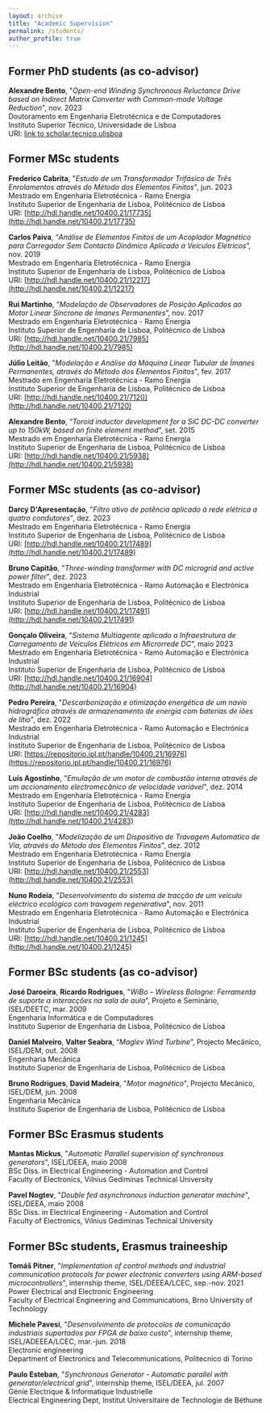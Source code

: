```yaml
---
layout: archive
title: "Academic Supervision"
permalink: /students/
author_profile: true
---
```



## Former PhD students (as co-advisor)
**Alexandre Bento**, "_Open-end Winding Synchronous Reluctance Drive based on Indirect Matrix Converter with Common-mode Voltage Reduction_", nov. 2023\
Doutoramento em Engenharia Eletrotécnica e de Computadores\
Instituto Superior Técnico, Universidade de Lisboa\
URI: [link to scholar.tecnico.ulisboa](https://scholar.tecnico.ulisboa.pt/records/i35-SI8MF3iFsg4jrPyUm6_Zdr8uzAnq8kNh)


## Former MSc students 
**Frederico Cabrita**, "_Estudo de um Transformador Trifásico de Três Enrolamentos através do Método dos Elementos Finitos_", jun. 2023\
Mestrado em Engenharia Eletrotécnica - Ramo Energia\
Instituto Superior de Engenharia de Lisboa, Politécnico de Lisboa\
URI: [http://hdl.handle.net/10400.21/17735](http://hdl.handle.net/10400.21/17735)

**Carlos Paiva**, “_Análise de Elementos Finitos de um Acoplador Magnético para Carregador Sem Contacto Dinâmico Aplicado a Veículos Elétricos_”, nov. 2019\
Mestrado em Engenharia Eletrotécnica - Ramo Energia\
Instituto Superior de Engenharia de Lisboa, Politécnico de Lisboa\
URI: [http://hdl.handle.net/10400.21/12217](http://hdl.handle.net/10400.21/12217)

**Rui Martinho**, “_Modelação de Observadores de Posição Aplicados ao Motor Linear Síncrono de Ímanes Permanentes_”, nov. 2017\
Mestrado em Engenharia Eletrotécnica - Ramo Energia\
Instituto Superior de Engenharia de Lisboa, Politécnico de Lisboa\
URI: [http://hdl.handle.net/10400.21/7985](http://hdl.handle.net/10400.21/7985)

**Júlio Leitão**, "_Modelação e Análise da Máquina Linear Tubular de Ímanes Permanentes, através do Método dos Elementos Finitos_", fev. 2017\
Mestrado em Engenharia Eletrotécnica - Ramo Energia\
Instituto Superior de Engenharia de Lisboa, Politécnico de Lisboa\
URI: [http://hdl.handle.net/10400.21/7120](http://hdl.handle.net/10400.21/7120)

**Alexandre Bento**, “_Toroid inductor development for a SiC DC-DC converter up to 150kW, based on finite element method_”, set. 2015\
Mestrado em Engenharia Eletrotécnica - Ramo Energia\
Instituto Superior de Engenharia de Lisboa, Politécnico de Lisboa\
URI: [http://hdl.handle.net/10400.21/5938](http://hdl.handle.net/10400.21/5938)


## Former MSc students (as co-advisor)
**Darcy D'Apresentação**, "_Filtro ativo de potência aplicado à rede elétrica a quatro condutores_", dez. 2023\
Mestrado em Engenharia Eletrotécnica - Ramo Energia\
Instituto Superior de Engenharia de Lisboa, Politécnico de Lisboa\
URI: [http://hdl.handle.net/10400.21/17489](http://hdl.handle.net/10400.21/17489)

**Bruno Capitão**, "_Three-winding transformer with DC microgrid and active power filter_", dez. 2023\
Mestrado em Engenharia Eletrotécnica - Ramo Automação e Electrónica Industrial\
Instituto Superior de Engenharia de Lisboa, Politécnico de Lisboa\
URI: [http://hdl.handle.net/10400.21/17491](http://hdl.handle.net/10400.21/17491)

**Gonçalo Oliveira**, “_Sistema Multiagente aplicado a Infraestrutura de Carregamento de Veículos Elétricos em Microrrede DC_”, maio 2023\
Mestrado em Engenharia Eletrotécnica - Ramo Automação e Electrónica Industrial\
Instituto Superior de Engenharia de Lisboa, Politécnico de Lisboa\
URI: [http://hdl.handle.net/10400.21/16904](http://hdl.handle.net/10400.21/16904)

**Pedro Pereira**, "_Descarbonização e otimização energética de um navio hidrográfico através de armazenamento de energia com baterias de iões de lítio_", dez. 2022\
Mestrado em Engenharia Eletrotécnica - Ramo Automação e Electrónica Industrial\
Instituto Superior de Engenharia de Lisboa, Politécnico de Lisboa\
URI: [https://repositorio.ipl.pt/handle/10400.21/16976](https://repositorio.ipl.pt/handle/10400.21/16976)

**Luís Agostinho**, "_Emulação de um motor de combustão interna através de um accionamento electromecânico de velocidade variável_", dez. 2014\
Mestrado em Engenharia Eletrotécnica - Ramo Energia\
Instituto Superior de Engenharia de Lisboa, Politécnico de Lisboa\
URI: [http://hdl.handle.net/10400.21/4283](http://hdl.handle.net/10400.21/4283)

**João Coelho**, "_Modelização de um Dispositivo de Travagem Automático de Via, através do Método dos Elementos Finitos_", dez. 2012\
Mestrado em Engenharia Eletrotécnica - Ramo Energia\
Instituto Superior de Engenharia de Lisboa, Politécnico de Lisboa\
URI: [http://hdl.handle.net/10400.21/2553](http://hdl.handle.net/10400.21/2553)

**Nuno Rodeia**, "_Desenvolvimento do sistema de tracção de um veículo eléctrico ecológico com travagem regenerativa_", nov. 2011\
Mestrado em Engenharia Eletrotécnica - Ramo Automação e Electrónica Industrial\
Instituto Superior de Engenharia de Lisboa, Politécnico de Lisboa\
URI: [http://hdl.handle.net/10400.21/1245](http://hdl.handle.net/10400.21/1245)


## Former BSc students (as co-advisor)
**José Daroeira**, **Ricardo Rodrigues**, "_WiBo – Wireless Bologne: Ferramenta de suporte a interacções na sala de aula_", Projeto e Seminário, ISEL/DEETC, mar. 2009\
Engenharia Informática e de Computadores\
Instituto Superior de Engenharia de Lisboa, Politécnico de Lisboa

**Daniel Malveiro**, **Valter Seabra**, “_Maglev Wind Turbine_”, Projecto Mecânico, ISEL/DEM, out. 2008\
Engenharia Mecânica\
Instituto Superior de Engenharia de Lisboa, Politécnico de Lisboa

**Bruno Rodrigues**, **David Madeira**, "_Motor magnético_", Projecto Mecânico, ISEL/DEM, jun. 2008\
Engenharia Mecânica\
Instituto Superior de Engenharia de Lisboa, Politécnico de Lisboa


## Former BSc Erasmus students
**Mantas Mickus**, "_Automatic Parallel supervision of synchronous generators_", ISEL/DEEA, maio 2008\
BSc Diss. in Electrical Engineering - Automation and Control\
Faculty of Electronics, Vilnius Gediminas Technical University

**Pavel Nogtev**, "_Double fed asynchronous induction generator machine_", ISEL/DEEA, maio 2008\
BSc Diss. in Electrical Engineering - Automation and Control\
Faculty of Electronics, Vilnius Gediminas Technical University

## Former BSc students, Erasmus traineeship
**Tomáš Pitner**, "_Implementation of control methods and industrial communication protocols for power electronic converters using ARM-based microcontrollers_", internship theme, ISEL/DEEEA/LCEC, sep.-nov. 2021\
Power Electrical and Electronic Engineering\
Faculty of Electrical Engineering and Communications, Brno University of Technology

**Michele Pavesi**, "_Desenvolvimento de protocolos de comunicação industriais suportados por FPGA de baixo custo_", internship theme, ISEL/ADEEEA/LCEC, mar.-jun. 2018\
Electronic engineering\
Department of Electronics and Telecommunications, Politecnico di Torino

**Paulo Esteban**, "_Synchronous Generator - Automatic parallel with generator/electrical grid_", internship theme, ISEL/DEEA, jul. 2007\
Génie Electrique & Informatique Industrielle\
Electrical Engineering Dept, Institut Universitaire de Technologie de Béthune
